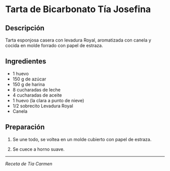 # Tarta de Bicarbonato Tía Josefina

## Descripción
Tarta esponjosa casera con levadura Royal, aromatizada con canela y cocida en molde forrado con papel de estraza.

## Ingredientes
- 1 huevo
- 150 g de azúcar
- 150 g de harina
- 8 cucharadas de leche
- 4 cucharadas de aceite
- 1 huevo (la clara a punto de nieve)
- 1/2 sobrecito Levadura Royal
- Canela

## Preparación

1. Se une todo, se voltea en un molde cubierto con papel de estraza.

2. Se cuece a horno suave.

---
*Receta de Tía Carmen*
